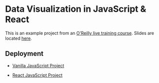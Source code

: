 # Data Visualization in JavaScript & React

This is an example project from an [O'Reilly live training course](https://learning.oreilly.com/live-events/data-visualization-in-javascript-and-react/0636920062901/0636920067667/). Slides are located [here](https://on24static.akamaized.net/event/35/56/10/5/rt/1/documents/resourceList1642609030617/datavistraining.pdf).

## Deployment

* [Vanilla JavaScript Project](https://hayleyskyland.github.io/data-vis/js-client/) 

* [React JavaScript Project](https://data-vis-react.surge.sh/) 